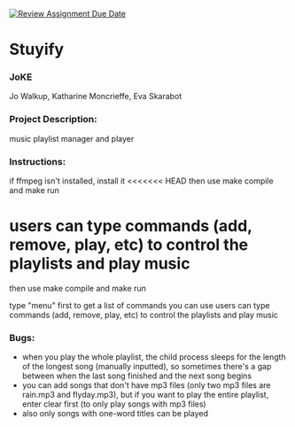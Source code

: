 [![Review Assignment Due Date](https://classroom.github.com/assets/deadline-readme-button-24ddc0f5d75046c5622901739e7c5dd533143b0c8e959d652212380cedb1ea36.svg)](https://classroom.github.com/a/SQs7pKlr)
# Stuyify

### JoKE
Jo Walkup, Katharine Moncrieffe, Eva Skarabot

### Project Description:
music playlist manager and player

### Instructions:
if ffmpeg isn't installed, install it
<<<<<<< HEAD
then use make compile and make run

users can type commands (add, remove, play, etc) to control the playlists and play music
=======
then use make compile and make run

type "menu" first to get a list of commands you can use
users can type commands (add, remove, play, etc) to control the playlists and play music

### Bugs:
- when you play the whole playlist, the child process sleeps for the length of the longest song (manually inputted), so sometimes there's a gap between when the last song finished and the next song begins
- you can add songs that don't have mp3 files (only two mp3 files are rain.mp3 and flyday.mp3), but if you want to play the entire playlist, enter clear first (to only play songs with mp3 files)
- also only songs with one-word titles can be played
